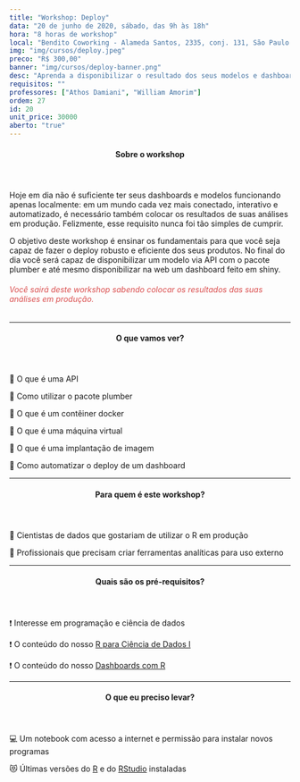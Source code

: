 ```yaml
---
title: "Workshop: Deploy"
data: "20 de junho de 2020, sábado, das 9h às 18h"
hora: "8 horas de workshop"
local: "Bendito Coworking - Alameda Santos, 2335, conj. 131, São Paulo - SP"
img: "img/cursos/deploy.jpeg"
preco: "R$ 300,00"
banner: "img/cursos/deploy-banner.png"
desc: "Aprenda a disponibilizar o resultado dos seus modelos e dashboards na Web."
requisitos: ""
professores: ["Athos Damiani", "William Amorim"]
ordem: 27
id: 20
unit_price: 30000
aberto: "true"
---
```



<header class="section-header">
  <h4>Sobre o workshop</h4>
</header>

Hoje em dia não é suficiente ter seus dashboards e modelos funcionando apenas localmente: em um mundo cada vez mais conectado, interativo e automatizado, é necessário também colocar os resultados de suas análises em produção. Felizmente, esse requisito nunca foi tão simples de cumprir.

O objetivo deste workshop é ensinar os fundamentais para que você seja capaz de fazer o deploy robusto e eficiente dos seus produtos. No final do dia você será capaz de disponibilizar um modelo via API com o pacote plumber e até mesmo disponibilizar na web um dashboard feito em shiny.

<h6 style = "color: #da4d4d">Você sairá deste workshop sabendo colocar os resultados das suas análises em produção.</h6>

<hr>

<header class="section-header">
  <h4>O que vamos ver?</h4>
</header>

<p>&#128204; O que é uma API</p>
<p>&#128204; Como utilizar o pacote plumber</p>
<p>&#128204; O que é um contêiner docker</p>
<p>&#128204; O que é uma máquina virtual</p>
<p>&#128204; O que é uma implantação de imagem</p>
<p>&#128204; Como automatizar o deploy de um dashboard</p>

<hr>

<header class="section-header">
  <h4>Para quem é este workshop?</h4>
</header>

&#128587; Cientistas de dados que gostariam de utilizar o R em produção

&#128587; Profissionais que precisam criar ferramentas analíticas para uso externo

<hr>

<header class="section-header">
  <h4>Quais são os pré-requisitos?</h4>
</header>

&#10071; Interesse em programação e ciência de dados

&#10071; O conteúdo do nosso [R para Ciência de Dados I](https://www.curso-r.com/cursos/r4ds-1/)

&#10071; O conteúdo do nosso [Dashboards com R](https://www.curso-r.com/cursos/dashboards/)

<hr>

<header class="section-header">
  <h4>O que eu preciso levar?</h4>
</header>

&#128187; Um notebook com acesso a internet e permissão para instalar novos programas

&#128571; Últimas versões do [R](https://cran.r-project.org/) e do [RStudio](https://www.rstudio.com/products/rstudio/download/) instaladas
